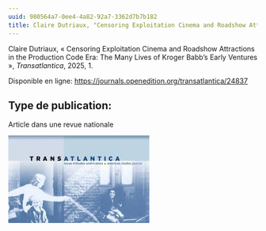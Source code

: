 ```yaml
---
uuid: 980564a7-0ee4-4a82-92a7-3362d7b7b182
title: Claire Dutriaux, "Censoring Exploitation Cinema and Roadshow Attractions in the Production Code Era"
---
```


Claire Dutriaux, « Censoring Exploitation Cinema and Roadshow Attractions in the Production Code Era: The Many Lives of Kroger Babb’s Early Ventures », _Transatlantica_, 2025, 1.


Disponible en ligne: https://journals.openedition.org/transatlantica/24837


## Type de publication:
Article dans une revue nationale

![small](transatlantica.jpeg)
